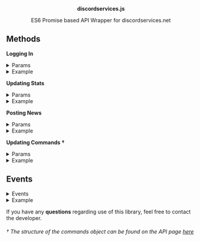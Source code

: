 <p align="center"><b>discordservices.js</b></p>
<p align="center">ES6 Promise based API Wrapper for discordservices.net</p>

## Methods
**Logging In**
<details>
    <summary>Params</summary>

| Param         | Type     | Default | Description            |
| ------------- | -------- | ------- | ---------------------- |
| options       | `Object` |         | Options for client     |
| options.id    | `string` | `""`    | Discord bot id         |
| options.token | `string` | `""`    |  DiscordServices token |
</details>
<details>
    <summary>Example</summary>

```js
import { Client } from "discordservices.js"; // ES6
// or
const { Client } = require("discordservices.js"); // ES5

const ds = new Client({
    id,
    token
});
```
</details>

**Updating Stats**
<details>
    <summary>Params</summary>

| Param         | Type     | Description                   |
| ------------- | -------- | ----------------------------- |
| stats         | `Object` | Stats for update              |
| stats.servers | `number` | The number of servers the bot |
| stats.shards  | `number` | The number of shards the bot  |
</details>
<details>
    <summary>Example</summary>
    
```js
ds.updateStats({
    servers,
    shards
}); // => Promise
```
</details>

**Posting News**
<details>
    <summary>Params</summary>

| Param        | Type      | Default | Description   |
| ------------ | --------- | ------- | ------------- |
| news         | `Object`  |         | News for post |
| news.title   | `string`  | `""`    | News title    |
| news.content | `string`  | `""`    | News content  |
| news.error   | `boolean` | `false` | Is error news |
</details>
<details>
    <summary>Example</summary>

```js
ds.postNews({
    title,
    content
}); // => Promise
```
</details>

**Updating Commands †**
<details>
    <summary>Params</summary>

| Param             | Type       | Description          |
| ----------------- | ---------- | -------------------- |
| commands          | `Object[]` |  Commands for update |
| commands.command  | `string`   | Command name         |
| commands.desc     | `string`   | Command description  |
| commands.category | `string`   | Command category     |
</details>
<details>
    <summary>Example</summary>
    
```js
ds.updateCommands(commands);  // => Promise
```
</details>

## Events
<details>
    <summary>Events</summary>
    
| Name             | Description     |
| ---------------- | --------------- |
| `updateStats`    | Stats Update    |
| `postNews`       | News Update     |
| `updateCommands` | Commands Update |
| `updateCommands` | Commands Update |
| `requestError`   | Request error   |
</details>
<details>
    <summary>Example</summary>
    
```js
ds.on("error", (error) => {
  // ...
});
```
</details>

If you have any **questions** regarding use of this library, feel free to contact the developer.

###### † The structure of the commands object can be found on the API page [here](https://discordservices.net/docs/api)
